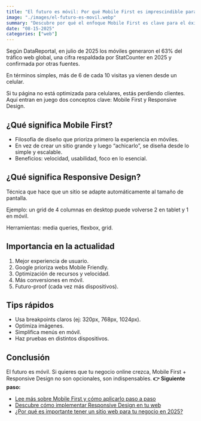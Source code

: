 ```yaml
---
title: "El futuro es móvil: Por qué Mobile First es imprescindible para una página web"
image: "./images/el-futuro-es-movil.webp"
summary: "Descubre por qué el enfoque Mobile First es clave para el éxito de tu web en la actualidad. Optimiza tu sitio para móviles y mejora la experiencia de usuario y tu posicionamiento SEO."
date: "08-15-2025"
categories: ["web"]
---
```


Según DataReportal, en julio de 2025 los móviles generaron el 63% del tráfico web global, una cifra respaldada por StatCounter en 2025 y confirmada por otras fuentes.

En términos simples, más de 6 de cada 10 visitas ya vienen desde un celular.

Si tu página no está optimizada para celulares, estás perdiendo clientes. Aquí entran en juego dos conceptos clave: Mobile First y Responsive Design.

## ¿Qué significa Mobile First?

- Filosofía de diseño que prioriza primero la experiencia en móviles.
- En vez de crear un sitio grande y luego “achicarlo”, se diseña desde lo simple y escalable.
- Beneficios: velocidad, usabilidad, foco en lo esencial.

## ¿Qué significa Responsive Design?

Técnica que hace que un sitio se adapte automáticamente al tamaño de pantalla.

Ejemplo: un grid de 4 columnas en desktop puede volverse 2 en tablet y 1 en móvil.

Herramientas: media queries, flexbox, grid.

## Importancia en la actualidad

1. Mejor experiencia de usuario.
2. Google prioriza webs Mobile Friendly.
3. Optimización de recursos y velocidad.
4. Más conversiones en móvil.
5. Futuro-proof (cada vez más dispositivos).

## Tips rápidos

- Usa breakpoints claros (ej: 320px, 768px, 1024px).
- Optimiza imágenes.
- Simplifica menús en móvil.
- Haz pruebas en distintos dispositivos.

## Conclusión

El futuro es móvil. Si quieres que tu negocio online crezca, Mobile First + Responsive Design no son opcionales, son indispensables.
**👉 Siguiente paso:**

- [Lee más sobre Mobile First y cómo aplicarlo paso a paso](/blog/diseño-mobile-first)
- [Descubre cómo implementar Responsive Design en tu web](/blog/diseño-responsive)
- [¿Por qué es importante tener un sitio web para tu negocio en 2025?](/blog/porque-es-importante-una-pagina-web)
